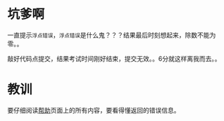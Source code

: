 #   坑爹啊

一直提示`浮点错误`，`浮点错误`是什么鬼？？？结果最后时刻想起来，除数不能为零。。

敲好代码点提交，结果考试时间刚好结束，提交无效。。6分就这样离我而去。。
    
#   教训

要仔细阅读[帮助](https://www.patest.cn/help)页面上的所有内容，要看得懂返回的错误信息。